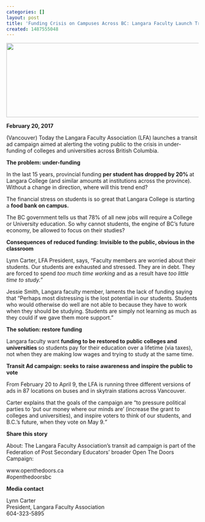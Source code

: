 ```yaml
---
categories: []
layout: post
title: 'Funding Crisis on Campuses Across BC: Langara Faculty Launch Transit Ad Campaign'
created: 1487555048
---
```

<p><img alt="" src="https://www.lfaweb.ca/sites/default/files/pictures/otd.jpg" style="height:195px; width:650px" /></p>

<p><strong>February 20, 2017</strong></p>

<p>(Vancouver) Today the Langara Faculty Association (LFA) launches a transit ad campaign aimed at alerting the voting public to the crisis in under-funding of colleges and universities across British Columbia.</p>

<p><strong>The problem: under-funding</strong></p>

<p>In the last 15 years, provincial funding <strong>per student has dropped by 20% </strong>at Langara College (and similar amounts at institutions across the province). Without a change in direction, where will this trend end?</p>

<p>The financial stress on students is so great that Langara College is starting a <strong>food bank on campus.</strong></p>

<p>The BC government tells us that 78% of all new jobs will require a College or University education. So why cannot students, the engine of BC&rsquo;s future economy, be allowed to focus on their studies?</p>

<p><strong>Consequences of reduced funding: Invisible to the public, obvious in the classroom</strong></p>

<p>Lynn Carter, LFA President, says, &ldquo;Faculty members are worried about their students. Our students are exhausted and stressed. They are in debt. They are forced to spend <em>too much time working</em> and as a result have <em>too little time to study.&rdquo;</em></p>

<p>Jessie Smith, Langara faculty member, laments the lack of funding saying that &ldquo;Perhaps most distressing is the lost potential in our students. Students who would otherwise do well are not able to because they have to work when they should be studying. Students are simply not learning as much as they could if we gave them more support.&rdquo;</p>

<p><strong>The solution: restore funding</strong></p>

<p>Langara faculty want <strong>funding to be restored to public colleges and universities </strong>so students pay for their education over a lifetime (via taxes), not when they are making low wages and trying to study at the same time.</p>

<p><strong>Transit Ad campaign: seeks to raise awareness and inspire the public to vote</strong></p>

<p>From February 20 to April 9, the LFA is running three different versions of ads in 87 locations on buses and in skytrain stations across Vancouver.</p>

<p>Carter explains that the goals of the campaign are &ldquo;to pressure political parties to &lsquo;put our money where our minds are&rsquo; (increase the grant to colleges and universities), and inspire voters to think of our students, and B.C.&rsquo;s future, when they vote on May 9<em>.&rdquo;</em></p>

<p><strong>Share this story</strong></p>

<p>About: The Langara Faculty Association&rsquo;s transit ad campaign is part of the Federation of Post Secondary Educators&rsquo; broader Open The Doors Campaign:</p>

<p>www.openthedoors.ca<br />
#openthedoorsbc</p>

<p><strong>Media contact </strong></p>

<p>Lynn Carter<br />
President, Langara Faculty Association<br />
604-323-5895</p>
